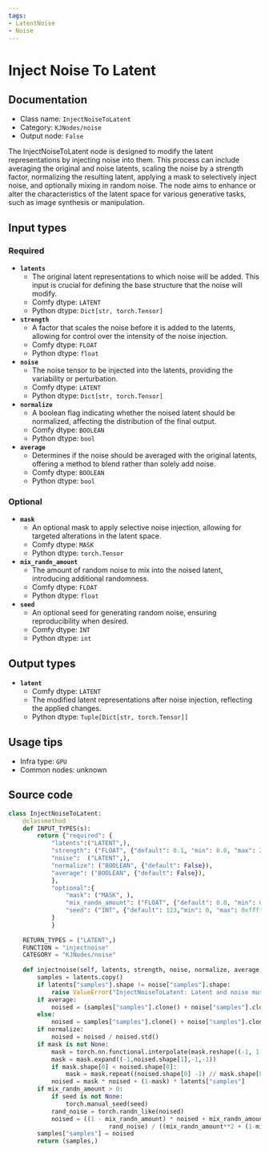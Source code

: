 ```yaml
---
tags:
- LatentNoise
- Noise
---
```


# Inject Noise To Latent
## Documentation
- Class name: `InjectNoiseToLatent`
- Category: `KJNodes/noise`
- Output node: `False`

The InjectNoiseToLatent node is designed to modify the latent representations by injecting noise into them. This process can include averaging the original and noise latents, scaling the noise by a strength factor, normalizing the resulting latent, applying a mask to selectively inject noise, and optionally mixing in random noise. The node aims to enhance or alter the characteristics of the latent space for various generative tasks, such as image synthesis or manipulation.
## Input types
### Required
- **`latents`**
    - The original latent representations to which noise will be added. This input is crucial for defining the base structure that the noise will modify.
    - Comfy dtype: `LATENT`
    - Python dtype: `Dict[str, torch.Tensor]`
- **`strength`**
    - A factor that scales the noise before it is added to the latents, allowing for control over the intensity of the noise injection.
    - Comfy dtype: `FLOAT`
    - Python dtype: `float`
- **`noise`**
    - The noise tensor to be injected into the latents, providing the variability or perturbation.
    - Comfy dtype: `LATENT`
    - Python dtype: `Dict[str, torch.Tensor]`
- **`normalize`**
    - A boolean flag indicating whether the noised latent should be normalized, affecting the distribution of the final output.
    - Comfy dtype: `BOOLEAN`
    - Python dtype: `bool`
- **`average`**
    - Determines if the noise should be averaged with the original latents, offering a method to blend rather than solely add noise.
    - Comfy dtype: `BOOLEAN`
    - Python dtype: `bool`
### Optional
- **`mask`**
    - An optional mask to apply selective noise injection, allowing for targeted alterations in the latent space.
    - Comfy dtype: `MASK`
    - Python dtype: `torch.Tensor`
- **`mix_randn_amount`**
    - The amount of random noise to mix into the noised latent, introducing additional randomness.
    - Comfy dtype: `FLOAT`
    - Python dtype: `float`
- **`seed`**
    - An optional seed for generating random noise, ensuring reproducibility when desired.
    - Comfy dtype: `INT`
    - Python dtype: `int`
## Output types
- **`latent`**
    - Comfy dtype: `LATENT`
    - The modified latent representations after noise injection, reflecting the applied changes.
    - Python dtype: `Tuple[Dict[str, torch.Tensor]]`
## Usage tips
- Infra type: `GPU`
- Common nodes: unknown


## Source code
```python
class InjectNoiseToLatent:
    @classmethod
    def INPUT_TYPES(s):
        return {"required": {
            "latents":("LATENT",),  
            "strength": ("FLOAT", {"default": 0.1, "min": 0.0, "max": 200.0, "step": 0.0001}),
            "noise":  ("LATENT",),
            "normalize": ("BOOLEAN", {"default": False}),
            "average": ("BOOLEAN", {"default": False}),
            },
            "optional":{
                "mask": ("MASK", ),
                "mix_randn_amount": ("FLOAT", {"default": 0.0, "min": 0.0, "max": 1000.0, "step": 0.001}),
                "seed": ("INT", {"default": 123,"min": 0, "max": 0xffffffffffffffff, "step": 1}),
            }
            }
    
    RETURN_TYPES = ("LATENT",)
    FUNCTION = "injectnoise"
    CATEGORY = "KJNodes/noise"
        
    def injectnoise(self, latents, strength, noise, normalize, average, mix_randn_amount=0, seed=None, mask=None):
        samples = latents.copy()
        if latents["samples"].shape != noise["samples"].shape:
            raise ValueError("InjectNoiseToLatent: Latent and noise must have the same shape")
        if average:
            noised = (samples["samples"].clone() + noise["samples"].clone()) / 2
        else:
            noised = samples["samples"].clone() + noise["samples"].clone() * strength
        if normalize:
            noised = noised / noised.std()
        if mask is not None:
            mask = torch.nn.functional.interpolate(mask.reshape((-1, 1, mask.shape[-2], mask.shape[-1])), size=(noised.shape[2], noised.shape[3]), mode="bilinear")
            mask = mask.expand((-1,noised.shape[1],-1,-1))
            if mask.shape[0] < noised.shape[0]:
                mask = mask.repeat((noised.shape[0] -1) // mask.shape[0] + 1, 1, 1, 1)[:noised.shape[0]]
            noised = mask * noised + (1-mask) * latents["samples"]
        if mix_randn_amount > 0:
            if seed is not None:
                torch.manual_seed(seed)
            rand_noise = torch.randn_like(noised)
            noised = ((1 - mix_randn_amount) * noised + mix_randn_amount *
                            rand_noise) / ((mix_randn_amount**2 + (1-mix_randn_amount)**2) ** 0.5)
        samples["samples"] = noised
        return (samples,)

```

